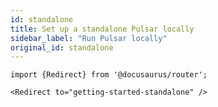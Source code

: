 ```yaml
---
id: standalone
title: Set up a standalone Pulsar locally
sidebar_label: "Run Pulsar locally"
original_id: standalone
---
```


````mdx-code-block
import {Redirect} from '@docusaurus/router';

<Redirect to="getting-started-standalone" />
````
